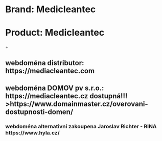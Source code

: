 <h1>Brand: Medicleantec </h1>
<h1>Product: Medicleantec </h1>+
<h2>webdoména distributor: https://mediacleantec.com</h2>
<h2>webdoména DOMOV pv s.r.o.: https://mediacleantec.cz dostupná!!! >https://www.domainmaster.cz/overovani-dostupnosti-domen/</h2>
<h3>webdoména alternativní zakoupena Jaroslav Richter - RINA https://www.hyla.cz/</h3>